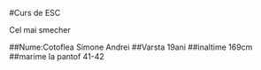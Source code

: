 #Curs de ESC
<p> Cel mai smecher</p>
##Nume:Cotoflea Simone Andrei
##Varsta 19ani
##inaltime 169cm
##marime la pantof 41-42

